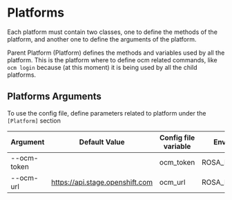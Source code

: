 # Platforms

Each platform must contain two classes, one to define the methods of the platform, and another one to define the arguments of the platform.

Parent Platform (Platform) defines the methods and variables used by all the platform.
This is the platform where to define ocm related commands, like `ocm login` because (at this moment) it is being used by all the child platforms.

## Platforms Arguments

To use the config file, define parameters related to platform under the `[Platform]` section

| Argument                 | Default Value     | Config file variable | Environment Variable           |
|--------------------------|-------------------|----------------------|--------------------------------|
| --ocm-token              |   | ocm_token                     | ROSA_BURNER_OCM_TOKEN          |
| --ocm-url                | https://api.stage.openshift.com | ocm_url | ROSA_BURNER_OCM_URL                     |
